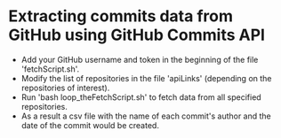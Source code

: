 # Extracting commits data from GitHub using GitHub Commits API 

 - Add your GitHub username and token in the beginning of the file 'fetchScript.sh'.
 - Modify the list of repositories in the file 'apiLinks' (depending on the repositories of interest).
 - Run 'bash loop_theFetchScript.sh' to fetch data from all specified repositories.
 - As a result a csv file with the name of each commit's author and the date of the commit would be created.
 

